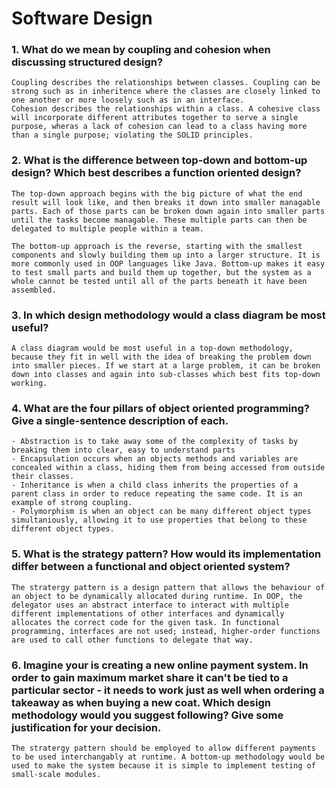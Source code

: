 # Software Design

### 1. What do we mean by coupling and cohesion when discussing structured design?

```
Coupling describes the relationships between classes. Coupling can be strong such as in inheritence where the classes are closely linked to one another or more loosely such as in an interface. 
Cohesion describes the relationships within a class. A cohesive class will incorporate different attributes together to serve a single purpose, wheras a lack of cohesion can lead to a class having more than a single purpose; violating the SOLID principles.
```

### 2. What is the difference between top-down and bottom-up design? Which best describes a function oriented design?

```
The top-down approach begins with the big picture of what the end result will look like, and then breaks it down into smaller managable parts. Each of those parts can be broken down again into smaller parts until the tasks become managable. These multiple parts can then be delegated to multiple people within a team.

The bottom-up approach is the reverse, starting with the smallest components and slowly building them up into a larger structure. It is more commonly used in OOP languages like Java. Bottom-up makes it easy to test small parts and build them up together, but the system as a whole cannot be tested until all of the parts beneath it have been assembled.
```

### 3. In which design methodology would a class diagram be most useful?

```
A class diagram would be most useful in a top-down methodology, because they fit in well with the idea of breaking the problem down into smaller pieces. If we start at a large problem, it can be broken down into classes and again into sub-classes which best fits top-down working.
```

### 4. What are the four pillars of object oriented programming? Give a single-sentence description of each.


```
- Abstraction is to take away some of the complexity of tasks by breaking them into clear, easy to understand parts
- Encapsulation occurs when an objects methods and variables are concealed within a class, hiding them from being accessed from outside their classes.
- Inheritance is when a child class inherits the properties of a parent class in order to reduce repeating the same code. It is an example of strong coupling.
- Polymorphism is when an object can be many different object types simultaniously, allowing it to use properties that belong to these different object types.
```

### 5. What is the strategy pattern? How would its implementation differ between a functional and object oriented system?

```
The stratergy pattern is a design pattern that allows the behaviour of an object to be dynamically allocated during runtime. In OOP, the delegator uses an abstract interface to interact with multiple different implementations of other interfaces and dynamically allocates the correct code for the given task. In functional programming, interfaces are not used; instead, higher-order functions are used to call other functions to delegate that way.
```

### 6. Imagine your is creating a new online payment system. In order to gain maximum market share it can't be tied to a particular sector - it needs to work just as well when ordering a takeaway as when buying a new coat. Which design methodology would you suggest following? Give some justification for your decision.

```
The stratergy pattern should be employed to allow different payments to be used interchangably at runtime. A bottom-up methodology would be used to make the system because it is simple to implement testing of small-scale modules. 
```